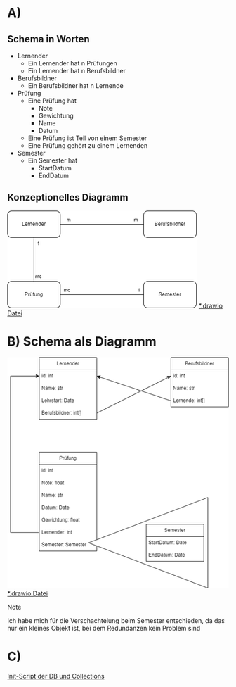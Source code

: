 # A)
## Schema in Worten  
- Lernender
    - Ein Lernender hat n Prüfungen
    - Ein Lernender hat n Berufsbildner
- Berufsbildner
    - Ein Berufsbildner hat n Lernende
- Prüfung
    - Eine Prüfung hat
        - Note
        - Gewichtung
        - Name
        - Datum
    - Eine Prüfung ist Teil von einem Semester
    - Eine Prüfung gehört zu einem Lernenden
- Semester
    - Ein Semester hat
        - StartDatum
        - EndDatum
## Konzeptionelles Diagramm
![Png des Schemas](./scheme_konzeptionell.png)
[*.drawio Datei](./scheme_konzeptionell.drawio)
# B) Schema als Diagramm
![Png des Schemas](./scheme.png)
[*.drawio Datei](./scheme.drawio)
> [!NOTE]
> Ich habe mich für die Verschachtelung beim Semester entschieden, da das nur ein kleines Objekt ist,
> bei dem Redundanzen kein Problem sind
# C)
[Init-Script der DB und Collections](./init.js)
